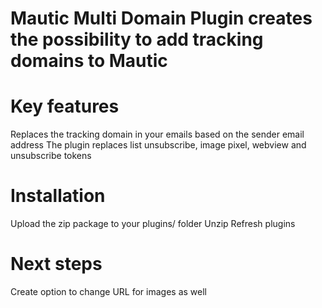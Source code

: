 # Mautic Multi Domain Plugin creates the possibility to add tracking domains to Mautic

# Key features
Replaces the tracking domain in your emails based on the sender email address
The plugin replaces list unsubscribe, image pixel, webview and unsubscribe tokens

# Installation
Upload the zip package to your plugins/ folder
Unzip
Refresh plugins

# Next steps
Create option to change URL for images as well
